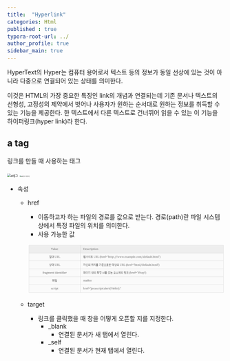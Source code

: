 ```yaml
---
title:  "Hyperlink"
categories: Html
published : true
typora-root-url: ../
author_profile: true
sidebar_main: true
---
```

HyperText의 Hyper는 컴퓨터 용어로서 텍스트 등의 정보가 동일 선상에 있는 것이 아니라 다중으로 연결되어 있는 상태를 의미한다.

이것은 HTML의 가장 중요한 특징인 link의 개념과 연결되는데 기존 문서나 텍스트의 선형성, 고정성의 제약에서 벗어나 사용자가 원하는 순서대로 원하는 정보를 취득할 수 있는 기능을 제공한다. 한 텍스트에서 다른 텍스트로 건너뛰어 읽을 수 있는 이 기능을 하이퍼링크(hyper link)라 한다.

## a tag
링크를 만들 때 사용하는 태그

<script src="https://gist.github.com/qwp0/60b181f436f278ff712da9d7edc9f747.js"></script>

<img src="/images/2023-08-01-Hyperlink/a태그.png" alt="a태그" style="zoom:50%;" />

<img src="/images/2023-08-01-Hyperlink/a태그 이미지-0869138.png" alt="a태그 이미지" style="zoom: 25%;" />

- 속성

    - href
        - 이동하고자 하는 파일의 경로를 값으로 받는다. 경로(path)란 파일 시스템 상에서 특정 파일의 위치를 의미한다.
        - 사용 가능한 값
        
        ![href](/images/2023-08-01-Hyperlink/href.png)
        
    - target
        - 링크를 클릭했을 때 창을 어떻게 오픈할 지를 지정한다.
            - _blank
                - 연결된 문서가 새 탭에서 열린다.
            - _self   
                - 연결된 문서가 현재 탭에서 열린다.